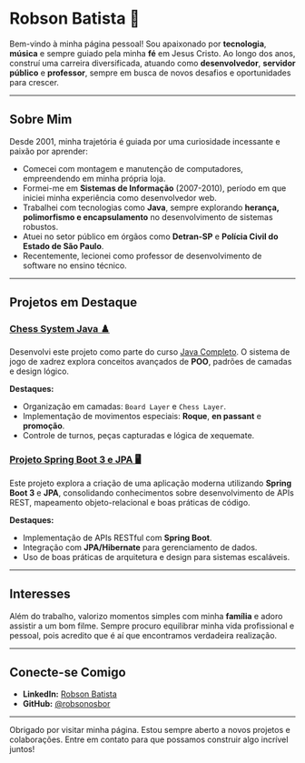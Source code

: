 # Robson Batista 🌟

Bem-vindo à minha página pessoal! Sou apaixonado por **tecnologia**, **música** e sempre guiado pela minha **fé** em Jesus Cristo. Ao longo dos anos, construí uma carreira diversificada, atuando como **desenvolvedor**, **servidor público** e **professor**, sempre em busca de novos desafios e oportunidades para crescer.

---

## Sobre Mim

Desde 2001, minha trajetória é guiada por uma curiosidade incessante e paixão por aprender:

- Comecei com montagem e manutenção de computadores, empreendendo em minha própria loja.
- Formei-me em **Sistemas de Informação** (2007-2010), período em que iniciei minha experiência como desenvolvedor web.
- Trabalhei com tecnologias como **Java**, sempre explorando **herança, polimorfismo e encapsulamento** no desenvolvimento de sistemas robustos.
- Atuei no setor público em órgãos como **Detran-SP** e **Polícia Civil do Estado de São Paulo**.
- Recentemente, lecionei como professor de desenvolvimento de software no ensino técnico.

---

## Projetos em Destaque

### [Chess System Java ♟️](https://github.com/robsonosbor/chess-system-java)
Desenvolvi este projeto como parte do curso [Java Completo](https://www.udemy.com/course/java-curso-completo/). O sistema de jogo de xadrez explora conceitos avançados de **POO**, padrões de camadas e design lógico. 

**Destaques:**
- Organização em camadas: `Board Layer` e `Chess Layer`.
- Implementação de movimentos especiais: **Roque**, **en passant** e **promoção**.
- Controle de turnos, peças capturadas e lógica de xequemate.

### [Projeto Spring Boot 3 e JPA 🖥️](https://github.com/robsonosbor/projeto-springboot3-jpa)
Este projeto explora a criação de uma aplicação moderna utilizando **Spring Boot 3** e **JPA**, consolidando conhecimentos sobre desenvolvimento de APIs REST, mapeamento objeto-relacional e boas práticas de código.

**Destaques:**
- Implementação de APIs RESTful com **Spring Boot**.
- Integração com **JPA/Hibernate** para gerenciamento de dados.
- Uso de boas práticas de arquitetura e design para sistemas escaláveis.

---

## Interesses

Além do trabalho, valorizo momentos simples com minha **família** e adoro assistir a um bom filme. Sempre procuro equilibrar minha vida profissional e pessoal, pois acredito que é aí que encontramos verdadeira realização.

---

## Conecte-se Comigo

- **LinkedIn:** [Robson Batista](https://www.linkedin.com/in/robsonbatista1975/)
- **GitHub:** [@robsonosbor](https://github.com/robsonosbor)

---

Obrigado por visitar minha página. Estou sempre aberto a novos projetos e colaborações. Entre em contato para que possamos construir algo incrível juntos!
